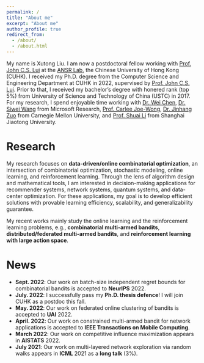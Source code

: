 ```yaml
---
permalink: /
title: "About me"
excerpt: "About me"
author_profile: true
redirect_from: 
  - /about/
  - /about.html
---
```


My name is Xutong Liu. I am now a postdoctoral fellow working with [Prof. John C.S. Lui](http://www.cse.cuhk.edu.hk/~cslui/) at the [ANSR Lab](http://ansrlab.cse.cuhk.edu.hk/), the Chinese University of Hong Kong (CUHK). I received my Ph.D. degree from the Computer Science and Engineering Department at CUHK in 2022, supervised by [Prof. John C.S. Lui](http://www.cse.cuhk.edu.hk/~cslui/). Prior to that, I received my bachelor’s degree with honered rank (top 5%) from University of Science and Technology of China (USTC) in 2017. For my research, I spend enjoyable time working with [Dr. Wei Chen](https://www.microsoft.com/en-us/research/people/weic/), [Dr. Siwei Wang](https://www.microsoft.com/en-us/research/people/siweiwang/) from Microsoft Research, [Prof. Carlee Joe-Wong](https://www.andrew.cmu.edu/user/cjoewong/), [Dr. Jinhang Zuo](https://jhzuo.github.io/) from Carnegie Mellon University, and [Prof. Shuai Li](https://shuaili8.github.io/) from Shanghai Jiaotong University.

Research
======
My research focuses on **data-driven/online combinatorial optimization**, an intersection of combinatorial optimization, stochastic modeling, online learning, and reinforcement learning. Through the lens of algorithm design and mathematical tools, I am interested in decision-making applications for recommender systems, network systems, quantum systems, and data-center optimization. For these applications, my goal is to develop efficient solutions with provable learning efficiency, scalability, and generalizability guarantee. 

My recent works mainly study the online learning and the reinforcement learning problems, e.g., **combinatorial multi-armed bandits**, **distributed/federated multi-armed bandits**, and **reinforcement learning with large action space**.

News
======
- **Sept. 2022**: Our work on batch-size independent regret bounds for combinatorial bandits is accepted to **NeurIPS** 2022.
- **July. 2022**: I successfully pass my **Ph.D. thesis defence**! I will join CUHK as a postdoc this fall.
- **May. 2022**: Our work on federated online clustering of bandits is accepted to **UAI** 2022.
- **April. 2022**: Our work on constrained multi-armed bandit for network applications is accepted to **IEEE Transactions on Mobile Computing**.
- **March 2022**: Our work on competitive influence maximization appears in **AISTATS** 2022.
- **July 2021**: Our work on multi-layered network exploration via random walks appears in **ICML** 2021 as a **long talk** (3%).

